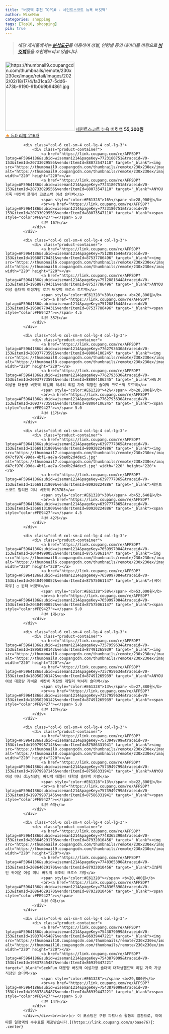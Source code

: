 ```yaml
---
title: "버킷백 추천 TOP10 - 세인트스코트 뉴욕 버킷백"
author: WiseMan
categories: shopping
tags: [Top10, shopping]
pin: true
---
```


> ##### 해당 게시물에서는 [**분석도구**](https://itemscout.io/)를 이용하여 **성별**, **연령별** 등의 데이터를 바탕으로 [**버킷백**](https://link.coupang.com/a/baae76)들을 추천해드리고 있습니다.
<div class="container"><div class="row">
            <div class="col-6 col-sm-4 col-lg-4 col-lg-3">
                <div class="product-container">
                    <a href="https://link.coupang.com/re/AFFSDP?lptag=AF5964186&subid=wiseman1214&pageKey=2092678784&traceid=V0-153&itemId=3554834024&vendorItemId=80606017925" target="_blank"><img src="https://thumbnail9.coupangcdn.com/thumbnails/remote/230x230ex/image/retail/images/2022/02/18/17/4/fa31ca37-5dd6-473b-9190-91b0b9b94861.jpg" alt="https://thumbnail9.coupangcdn.com/thumbnails/remote/230x230ex/image/retail/images/2022/02/18/17/4/fa31ca37-5dd6-473b-9190-91b0b9b94861.jpg" width="220" height="220"></a>
                    <a href="https://link.coupang.com/re/AFFSDP?lptag=AF5964186&subid=wiseman1214&pageKey=2092678784&traceid=V0-153&itemId=3554834024&vendorItemId=80606017925" target="_blank">세인트스코트 뉴욕 버킷백</a>
                    <span style="color:#E61328"></span> <b>55,300원</b>
                    <br><a href="https://link.coupang.com/re/AFFSDP?lptag=AF5964186&subid=wiseman1214&pageKey=2092678784&traceid=V0-153&itemId=3554834024&vendorItemId=80606017925" target="_blank"><span style="color:#FE9427">★</span> 5.0
                    리뷰 216개</a>
                </div>
            </div>
            
            <div class="col-6 col-sm-4 col-lg-4 col-lg-3">
                <div class="product-container">
                    <a href="https://link.coupang.com/re/AFFSDP?lptag=AF5964186&subid=wiseman1214&pageKey=7723180751&traceid=V0-153&itemId=20733029556&vendorItemId=88073547110" target="_blank"><img src="https://thumbnail9.coupangcdn.com/thumbnails/remote/230x230ex/image/vendor_inventory/c3ba/7cf71046bbdb9897baba669cdc059e8345b96fd12876954579d97b2afa64.jpg" alt="https://thumbnail9.coupangcdn.com/thumbnails/remote/230x230ex/image/vendor_inventory/c3ba/7cf71046bbdb9897baba669cdc059e8345b96fd12876954579d97b2afa64.jpg" width="220" height="220"></a>
                    <a href="https://link.coupang.com/re/AFFSDP?lptag=AF5964186&subid=wiseman1214&pageKey=7723180751&traceid=V0-153&itemId=20733029556&vendorItemId=88073547110" target="_blank">ANYOU 가죽 버킷백 클래식 크로스백 여성 숄더백</a>
                    <span style="color:#E61328">16%</span> <b>28,900원</b>
                    <br><a href="https://link.coupang.com/re/AFFSDP?lptag=AF5964186&subid=wiseman1214&pageKey=7723180751&traceid=V0-153&itemId=20733029556&vendorItemId=88073547110" target="_blank"><span style="color:#FE9427">★</span> 5.0
                    리뷰 16개</a>
                </div>
            </div>
            
            <div class="col-6 col-sm-4 col-lg-4 col-lg-3">
                <div class="product-container">
                    <a href="https://link.coupang.com/re/AFFSDP?lptag=AF5964186&subid=wiseman1214&pageKey=7512881644&traceid=V0-153&itemId=19688770431&vendorItemId=87537786496" target="_blank"><img src="https://thumbnail6.coupangcdn.com/thumbnails/remote/230x230ex/image/vendor_inventory/d817/e54c3e3ad1c27b63cfa62a40146d30358c7cbed4ab718ae8384262a14618.jpg" alt="https://thumbnail6.coupangcdn.com/thumbnails/remote/230x230ex/image/vendor_inventory/d817/e54c3e3ad1c27b63cfa62a40146d30358c7cbed4ab718ae8384262a14618.jpg" width="220" height="220"></a>
                    <a href="https://link.coupang.com/re/AFFSDP?lptag=AF5964186&subid=wiseman1214&pageKey=7512881644&traceid=V0-153&itemId=19688770431&vendorItemId=87537786496" target="_blank">ANYOU 여성 숄더백 여성가방 토끼 버킷백 크로스 토트백</a>
                    <span style="color:#E61328">30%</span> <b>26,800원</b>
                    <br><a href="https://link.coupang.com/re/AFFSDP?lptag=AF5964186&subid=wiseman1214&pageKey=7512881644&traceid=V0-153&itemId=19688770431&vendorItemId=87537786496" target="_blank"><span style="color:#FE9427">★</span> 4.5
                    리뷰 35개</a>
                </div>
            </div>
            
            <div class="col-6 col-sm-4 col-lg-4 col-lg-3">
                <div class="product-container">
                    <a href="https://link.coupang.com/re/AFFSDP?lptag=AF5964186&subid=wiseman1214&pageKey=7762793630&traceid=V0-153&itemId=20937773591&vendorItemId=88004106245" target="_blank"><img src="https://thumbnail8.coupangcdn.com/thumbnails/remote/230x230ex/image/vendor_inventory/0d85/6a3fb29d05b6994c8d42133ad33b10406a71c31245891f92c600ce67ee77.jpg" alt="https://thumbnail8.coupangcdn.com/thumbnails/remote/230x230ex/image/vendor_inventory/0d85/6a3fb29d05b6994c8d42133ad33b10406a71c31245891f92c600ce67ee77.jpg" width="220" height="220"></a>
                    <a href="https://link.coupang.com/re/AFFSDP?lptag=AF5964186&subid=wiseman1214&pageKey=7762793630&traceid=V0-153&itemId=20937773591&vendorItemId=88004106245" target="_blank">HA.M 여성용 대용량 버킷백 데일리 력셔리 리얼 가죽 직장인 숄더백 크로스백 토트백</a>
                    <span style="color:#E61328">42%</span> <b>28,800원</b>
                    <br><a href="https://link.coupang.com/re/AFFSDP?lptag=AF5964186&subid=wiseman1214&pageKey=7762793630&traceid=V0-153&itemId=20937773591&vendorItemId=88004106245" target="_blank"><span style="color:#FE9427">★</span> 5.0
                    리뷰 11개</a>
                </div>
            </div>
            
            <div class="col-6 col-sm-4 col-lg-4 col-lg-3">
                <div class="product-container">
                    <a href="https://link.coupang.com/re/AFFSDP?lptag=AF5964186&subid=wiseman1214&pageKey=6397777865&traceid=V0-153&itemId=13668131809&vendorItemId=80920224886" target="_blank"><img src="https://thumbnail7.coupangcdn.com/thumbnails/remote/230x230ex/image/retail/images/1245430679294663-d47cf976-99da-4bf1-ae7a-9be0b2d4dec5.jpg" alt="https://thumbnail7.coupangcdn.com/thumbnails/remote/230x230ex/image/retail/images/1245430679294663-d47cf976-99da-4bf1-ae7a-9be0b2d4dec5.jpg" width="220" height="220"></a>
                    <a href="https://link.coupang.com/re/AFFSDP?lptag=AF5964186&subid=wiseman1214&pageKey=6397777865&traceid=V0-153&itemId=13668131809&vendorItemId=80920224886" target="_blank">세인트스코트 릴리안 미니 버킷백 PCR703</a>
                    <span style="color:#E61328">30%</span> <b>52,640원</b>
                    <br><a href="https://link.coupang.com/re/AFFSDP?lptag=AF5964186&subid=wiseman1214&pageKey=6397777865&traceid=V0-153&itemId=13668131809&vendorItemId=80920224886" target="_blank"><span style="color:#FE9427">★</span> 4.5
                    리뷰 42개</a>
                </div>
            </div>
            
            <div class="col-6 col-sm-4 col-lg-4 col-lg-3">
                <div class="product-container">
                    <a href="https://link.coupang.com/re/AFFSDP?lptag=AF5964186&subid=wiseman1214&pageKey=7659997084&traceid=V0-153&itemId=20404990052&vendorItemId=87575061147" target="_blank"><img src="https://thumbnail6.coupangcdn.com/thumbnails/remote/230x230ex/image/vendor_inventory/84a0/b7886185ae10ac575d076c06da59c96c6d801b9e961a99280e6b7fbf1964.jpg" alt="https://thumbnail6.coupangcdn.com/thumbnails/remote/230x230ex/image/vendor_inventory/84a0/b7886185ae10ac575d076c06da59c96c6d801b9e961a99280e6b7fbf1964.jpg" width="220" height="220"></a>
                    <a href="https://link.coupang.com/re/AFFSDP?lptag=AF5964186&subid=wiseman1214&pageKey=7659997084&traceid=V0-153&itemId=20404990052&vendorItemId=87575061147" target="_blank">[베어파우] ○ 윈터 버킷백</a>
                    <span style="color:#E61328">58%</span> <b>53,000원</b>
                    <br><a href="https://link.coupang.com/re/AFFSDP?lptag=AF5964186&subid=wiseman1214&pageKey=7659997084&traceid=V0-153&itemId=20404990052&vendorItemId=87575061147" target="_blank"><span style="color:#FE9427">★</span> 5.0
                    리뷰 1개</a>
                </div>
            </div>
            
            <div class="col-6 col-sm-4 col-lg-4 col-lg-3">
                <div class="product-container">
                    <a href="https://link.coupang.com/re/AFFSDP?lptag=AF5964186&subid=wiseman1214&pageKey=7357959634&traceid=V0-153&itemId=18950298142&vendorItemId=87491265939" target="_blank"><img src="https://thumbnail8.coupangcdn.com/thumbnails/remote/230x230ex/image/vendor_inventory/06dc/b844056342ff1785850ddd392e3f676dda3264d6302aad3989b98fb7934a.jpg" alt="https://thumbnail8.coupangcdn.com/thumbnails/remote/230x230ex/image/vendor_inventory/06dc/b844056342ff1785850ddd392e3f676dda3264d6302aad3989b98fb7934a.jpg" width="220" height="220"></a>
                    <a href="https://link.coupang.com/re/AFFSDP?lptag=AF5964186&subid=wiseman1214&pageKey=7357959634&traceid=V0-153&itemId=18950298142&vendorItemId=87491265939" target="_blank">ANYOU 여성 대용량 가벼운 버킷백 직장인 데일리 럭셔리 숄더백</a>
                    <span style="color:#E61328">13%</span> <b>27,880원</b>
                    <br><a href="https://link.coupang.com/re/AFFSDP?lptag=AF5964186&subid=wiseman1214&pageKey=7357959634&traceid=V0-153&itemId=18950298142&vendorItemId=87491265939" target="_blank"><span style="color:#FE9427">★</span> 5.0
                    리뷰 12개</a>
                </div>
            </div>
            
            <div class="col-6 col-sm-4 col-lg-4 col-lg-3">
                <div class="product-container">
                    <a href="https://link.coupang.com/re/AFFSDP?lptag=AF5964186&subid=wiseman1214&pageKey=7573949799&traceid=V0-153&itemId=19979987145&vendorItemId=87586331941" target="_blank"><img src="https://thumbnail8.coupangcdn.com/thumbnails/remote/230x230ex/image/vendor_inventory/7645/f19fb83bf80af6fbebb3d139075ba380071c6c2d21b68983725a4c51bb0c.jpg" alt="https://thumbnail8.coupangcdn.com/thumbnails/remote/230x230ex/image/vendor_inventory/7645/f19fb83bf80af6fbebb3d139075ba380071c6c2d21b68983725a4c51bb0c.jpg" width="220" height="220"></a>
                    <a href="https://link.coupang.com/re/AFFSDP?lptag=AF5964186&subid=wiseman1214&pageKey=7573949799&traceid=V0-153&itemId=19979987145&vendorItemId=87586331941" target="_blank">ANYOU 여성 미니 diy직장인 버킷백 데일리 대학생 숄더백 가방</a>
                    <span style="color:#E61328">13%</span> <b>22,800원</b>
                    <br><a href="https://link.coupang.com/re/AFFSDP?lptag=AF5964186&subid=wiseman1214&pageKey=7573949799&traceid=V0-153&itemId=19979987145&vendorItemId=87586331941" target="_blank"><span style="color:#FE9427">★</span> 
                    리뷰 0개</a>
                </div>
            </div>
            
            <div class="col-6 col-sm-4 col-lg-4 col-lg-3">
                <div class="product-container">
                    <a href="https://link.coupang.com/re/AFFSDP?lptag=AF5964186&subid=wiseman1214&pageKey=7748365390&traceid=V0-153&itemId=20864629170&vendorItemId=87932010456" target="_blank"><img src="https://thumbnail9.coupangcdn.com/thumbnails/remote/230x230ex/image/vendor_inventory/798b/ae02cab5499c1371ac00789d882544c60ba958d656a75436e45ce1e0a45e.jpg" alt="https://thumbnail9.coupangcdn.com/thumbnails/remote/230x230ex/image/vendor_inventory/798b/ae02cab5499c1371ac00789d882544c60ba958d656a75436e45ce1e0a45e.jpg" width="220" height="220"></a>
                    <a href="https://link.coupang.com/re/AFFSDP?lptag=AF5964186&subid=wiseman1214&pageKey=7748365390&traceid=V0-153&itemId=20864629170&vendorItemId=87932010456" target="_blank">코넬레인 귀여운 여성 미니 버킷백 복조리 크로스 가방</a>
                    <span style="color:#E61328"></span> <b>20,400원</b>
                    <br><a href="https://link.coupang.com/re/AFFSDP?lptag=AF5964186&subid=wiseman1214&pageKey=7748365390&traceid=V0-153&itemId=20864629170&vendorItemId=87932010456" target="_blank"><span style="color:#FE9427">★</span> 
                    리뷰 0개</a>
                </div>
            </div>
            
            <div class="col-6 col-sm-4 col-lg-4 col-lg-3">
                <div class="product-container">
                    <a href="https://link.coupang.com/re/AFFSDP?lptag=AF5964186&subid=wiseman1214&pageKey=7543879099&traceid=V0-153&itemId=19837845487&vendorItemId=86939447221" target="_blank"><img src="https://thumbnail10.coupangcdn.com/thumbnails/remote/230x230ex/image/vendor_inventory/963a/bf4077a956e711b25d9a541c801094af32797300d7b75c9f6475f1fe0a41.jpg" alt="https://thumbnail10.coupangcdn.com/thumbnails/remote/230x230ex/image/vendor_inventory/963a/bf4077a956e711b25d9a541c801094af32797300d7b75c9f6475f1fe0a41.jpg" width="220" height="220"></a>
                    <a href="https://link.coupang.com/re/AFFSDP?lptag=AF5964186&subid=wiseman1214&pageKey=7543879099&traceid=V0-153&itemId=19837845487&vendorItemId=86939447221" target="_blank">SeekFun 대용량 버킷백 여성가방 숄더백 대학생핸드백 리얼 가죽 가방 직장인 숄더백</a>
                    <span style="color:#E61328"></span> <b>29,800원</b>
                    <br><a href="https://link.coupang.com/re/AFFSDP?lptag=AF5964186&subid=wiseman1214&pageKey=7543879099&traceid=V0-153&itemId=19837845487&vendorItemId=86939447221" target="_blank"><span style="color:#FE9427">★</span> 5.0
                    리뷰 14개</a>
                </div>
            </div>
            </div></div><br><br>[👉 이 포스팅은 쿠팡 파트너스 활동의 일환으로, 이에 따른 일정액의 수수료를 제공받습니다.](https://link.coupang.com/a/baae76){: .center}